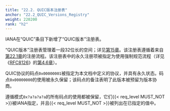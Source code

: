 ```yaml
---
title: "22.2. QUIC版本注册表"
anchor: "22.2_QUIC_Versions_Registry"
weight: 220200
rank: "h2"
---
```


IANA在“QUIC”条目下新增了“QUIC版本”注册表。

“QUIC版本”注册表管理着一段32位长的空间；详见[第15章](#15_Versions)。该注册表遵循着来自[第22.1章](#22.1_Registration_Policies_for_QUIC_Registries)的注册流程。该注册表中的永久注册项被指定为使用强制规范流程（详见《[RFC8126](https://www.rfc-editor.org/info/rfc8126)》的[第4.6章](https://www.rfc-editor.org/rfc/rfc8126.html#section-4.6)）。

QUIC协议的码点`0x00000001`被指定为本文档中定义的协议，并具有永久状态。码点`0x00000000`的使用被永久保留；该码点的备注表明了此版本被预留为版本协商。

遵循模式`0x?a?a?a?a`的所有码点的使用都被保留，它们{{< req_level MUST_NOT >}}被IANA指定，并且{{< req_level MUST_NOT >}}被列出在已指定的值中。
